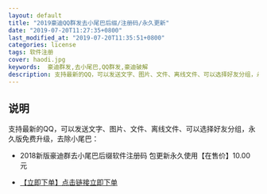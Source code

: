 ```yaml
---
layout: default
title: "2019豪迪QQ群发去小尾巴后缀/注册码/永久更新"
date: "2019-07-20T11:27:35+0800"
last_modified_at: "2019-07-20T11:35:51+0800"
categories: license
tags: 软件注册
cover: haodi.jpg
keywords:  豪迪群发,去小尾巴,QQ群发,豪迪破解
description: 支持最新的QQ，可以发送文字、图片、文件、离线文件、可以选择好友分组，永久版免费升级，去除小尾巴
---
```


## 说明

支持最新的QQ，可以发送文字、图片、文件、离线文件、可以选择好友分组，永久版免费升级，去除小尾巴：

* 2018新版豪迪群去小尾巴后缀软件注册码 包更新永久使用【在售价】10.00 元

* [【立即下单】点击链接立即下单](https://s.click.taobao.com/t?e=m%3D2%26s%3D7cX2A2UrW4wcQipKwQzePOeEDrYVVa64LKpWJ%2Bin0XLjf2vlNIV67l%2BmuHNU6LQhmSMhGfkQJ75FzjN9hD2WgqNloZYdv3EG6YKsWt4FgAKVoz8w%2F8flOF9EeTtntI440rU7bvMfl7Ge5O0WJe2lQEvwf7B1OdCmskmx5kiO8DpndR0CisZIhcl2emjinO%2FYpXU2l2x%2BQjLPZMUUR31Kpg%3D%3D&scm=null&pvid=null&app_pvid=59590_11.1.127.73_488_1563593393518&ptl=floorId:17741;app_pvid:59590_11.1.127.73_488_1563593393518&union_lens=lensId:0b0b13b4_0e58_16c0d461bb5_ba9b)
